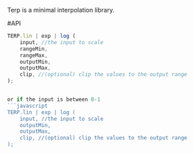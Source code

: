Terp is a minimal interpolation library. 

#API

```javascript
TERP.lin | exp | log (
	input, //the input to scale
	rangeMin, 
	rangeMax, 
	outputMin,
	outputMax,
	clip, //(optional) clip the values to the output range
);


or if the input is between 0-1
```javascript
TERP.lin | exp | log (
	input, //the input to scale
	outputMin,
	outputMax,
	clip, //(optional) clip the values to the output range
);
```